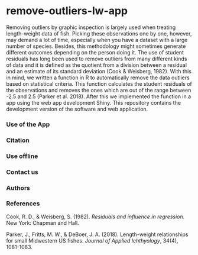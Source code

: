 # remove-outliers-lw-app
Removing outliers by graphic inspection is largely used when treating length-weight data of fish. Picking these observations one by one, however, may demand a lot of time, especially when you have a dataset with a large number of species. Besides, this methodology might sometimes generate different outcomes depending on the person doing it. The use of student residuals has long been used to remove outliers from many different kinds of data and it is defined as the quotient from a division between a residual and an estimate of its standard deviation (Cook & Weisberg, 1982). With this in mind, we written a function in R to automatically remove the data outliers based on statistical criteria. This function calculates the student residuals of the observations and removes the ones which are out of the range between -2.5 and 2.5 (Parker et al. 2018). After this we implemented the function in a app using the web app development Shiny. This repository contains the development version of the software and web application.

### Use of the App

### Citation

### Use offline

### Contact us

### Authors

### References
Cook, R. D., & Weisberg, S. (1982). *Residuals and influence in regression.* New York: Chapman and Hall.

Parker, J., Fritts, M. W., & DeBoer, J. A. (2018). Length-weight relationships for small Midwestern US fishes. *Journal of Applied Ichthyology*, 34(4), 1081-1083.
